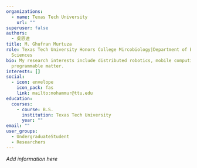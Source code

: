 ```yaml
---
organizations:
  - name: Texas Tech University
    url: ""
superuser: false
authors:
  - 吳恩達
title: M. Ghufran Murtuza
role: Texas Tech University Honors College Mircobiology|Department of Biological
  Sciences
bio: My research interests include distributed robotics, mobile computing and
  programmable matter.
interests: []
social:
  - icon: envelope
    icon_pack: fas
    link: mailto:mohammur@ttu.edu
education:
  courses:
    - course: B.S.
      institution: Texas Tech University
      year: ""
email: ""
user_groups:
  - UndergraduateStudent
  - Researchers
---
```

*A﻿dd information here*